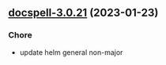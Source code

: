 

## [docspell-3.0.21](https://github.com/truecharts/charts/compare/docspell-3.0.20...docspell-3.0.21) (2023-01-23)

### Chore

- update helm general non-major
  
  